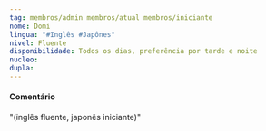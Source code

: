 ```yaml
---
tag: membros/admin membros/atual membros/iniciante
nome: Domi
lingua: "#Inglês #Japônes"
nivel: Fluente
disponibilidade: Todos os dias, preferência por tarde e noite
nucleo:
dupla:
---
```


#### Comentário
"(inglês fluente, japonês iniciante)"